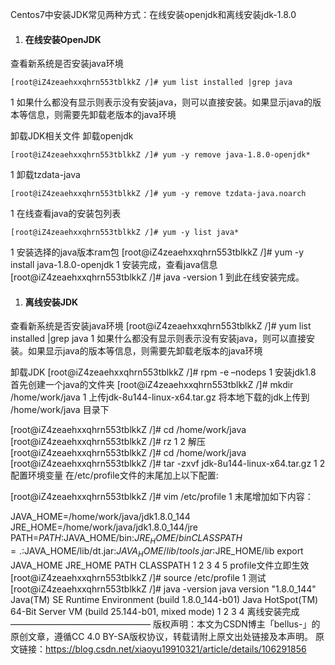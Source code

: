 Centos7中安装JDK常见两种方式：在线安装openjdk和离线安装jdk-1.8.0

1. #### 在线安装OpenJDK

查看新系统是否安装java环境

```
[root@iZ4zeaehxxqhrn553tblkkZ /]# yum list installed |grep java
```

1
如果什么都没有显示则表示没有安装java，则可以直接安装。如果显示java的版本等信息，则需要先卸载老版本的java环境

卸载JDK相关文件
卸载openjdk

```
[root@iZ4zeaehxxqhrn553tblkkZ /]# yum -y remove java-1.8.0-openjdk*
```

1
卸载tzdata-java

```
[root@iZ4zeaehxxqhrn553tblkkZ /]# yum -y remove tzdata-java.noarch  

```

1
在线查看java的安装包列表

```
[root@iZ4zeaehxxqhrn553tblkkZ /]# yum -y list java*
```

1
安装选择的java版本ram包
[root@iZ4zeaehxxqhrn553tblkkZ /]# yum -y install java-1.8.0-openjdk
1
安装完成，查看java信息
[root@iZ4zeaehxxqhrn553tblkkZ /]#  java -version
1
到此在线安装完成。

1. #### 离线安装JDK

查看新系统是否安装java环境
[root@iZ4zeaehxxqhrn553tblkkZ /]# yum list installed |grep java
1
如果什么都没有显示则表示没有安装java，则可以直接安装。如果显示java的版本等信息，则需要先卸载老版本的java环境

卸载JDK
[root@iZ4zeaehxxqhrn553tblkkZ /]# rpm -e –nodeps
1
安装jdk1.8
首先创建一个java的文件夹
[root@iZ4zeaehxxqhrn553tblkkZ /]# mkdir /home/work/java
1
上传jdk-8u144-linux-x64.tar.gz
将本地下载的jdk上传到 /home/work/java 目录下

[root@iZ4zeaehxxqhrn553tblkkZ /]# cd /home/work/java
[root@iZ4zeaehxxqhrn553tblkkZ /]# rz 
1
2
解压
[root@iZ4zeaehxxqhrn553tblkkZ /]# cd /home/work/java
[root@iZ4zeaehxxqhrn553tblkkZ /]# tar -zxvf jdk-8u144-linux-x64.tar.gz
1
2
配置环境变量
在/etc/profile文件的末尾加上以下配置:

[root@iZ4zeaehxxqhrn553tblkkZ /]# vim /etc/profile
1
末尾增加如下内容：

JAVA_HOME=/home/work/java/jdk1.8.0_144
JRE_HOME=/home/work/java/jdk1.8.0_144/jre
PATH=$PATH:$JAVA_HOME/bin:$JRE_HOME/bin
CLASSPATH=.:$JAVA_HOME/lib/dt.jar:$JAVA_HOME/lib/tools.jar:$JRE_HOME/lib
export JAVA_HOME JRE_HOME PATH CLASSPATH
1
2
3
4
5
profile文件立即生效
[root@iZ4zeaehxxqhrn553tblkkZ /]# source /etc/profile
1
测试
[root@iZ4zeaehxxqhrn553tblkkZ /]# java -version
java version "1.8.0_144"
Java(TM) SE Runtime Environment (build 1.8.0_144-b01)
Java HotSpot(TM) 64-Bit Server VM (build 25.144-b01, mixed mode)
1
2
3
4
离线安装完成
————————————————
版权声明：本文为CSDN博主「bellus-」的原创文章，遵循CC 4.0 BY-SA版权协议，转载请附上原文出处链接及本声明。
原文链接：https://blog.csdn.net/xiaoyu19910321/article/details/106291856



